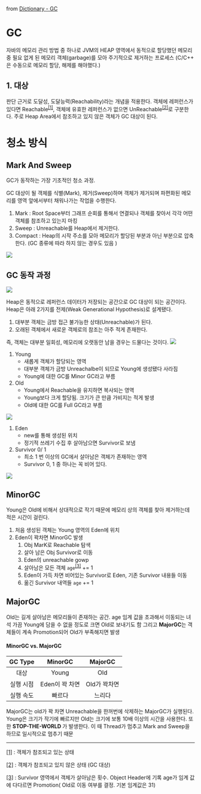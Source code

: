 from [Dictionary - GC](https://github.com/newkayak12/Dictionary/blob/master/java/05.GC.md)

# GC
자바의 메모리 관리 방법 중 하나로 JVM의 HEAP 영역에서 동적으로 할당했던 메모리 중 필요 없게 된 메모리 객체(garbage)를 모아 주기적으로 제거하는 프로세스
(C/C++ 은 수동으로 메모리 할당, 해제를 해야했다.)

## 1. 대상
판단 근거로 도달성, 도달능력(Reachability)라는 개념을 적용한다. 객체에 레퍼런스가 있다면 Reachable<sup>[[1]](#reachable)</sup>, 객체에 유효한 레퍼런스가 없으면 UnReachable<sup>[[2]](#unreachable)</sup>로 구분한다.
주로 Heap Area에서 참조하고 있지 않은 객체가 GC 대상이 된다.


# 청소 방식
## Mark And Sweep
GC가 동작하는 가장 기초적인 청소 과정.

GC 대상이 될 객체를 식별(Mark), 제거(Sweep)하며 객체가 제거되며 파편화된 메모리를 영역 앞에서부터 채워나가는 작업을 수행한다.
1. Mark : Root Space부터 그래프 순회를 통해서 연결되나 객체를 찾아서 각각 어떤 객체를 참조하고 있는지 마킹
2. Sweep : Unreachable를 Heap에서 제거한다.
3. Compact : Heap의 시작 주소를 모아 메모리가 할당된 부분과 아닌 부분으로 압축한다. (GC 종류에 따라 하지 않는 경우도 있음 )


![](images/rootSpace.png)


## GC 동작 과정
![](images/gc.png)

Heap은 동적으로 레퍼런스 데이터가 저장되는 공간으로 GC 대상이 되는 공간이다. Heap은 아래 2가지를 전제(Weak Generational Hypothesis)로 설계됐다.
1. 대부분 객체는 금방 접근 불가능한 상태(Unreachable)가 된다.
2. 오래된 객체에서 새로운 객체로의 참조는 아주 적게 존재한다.

즉, 객체는 대부분 일회성, 메모리에 오랫동안 남을 경우는 드물다는 것이다. 
![](images/basicHeap.png)

1. Young
   - 새롭게 객체가 할당되는 영역
   - 대부분 객체가 금방 Unreachalbe이 되므로 Young에 생성됐다 사라짐
   - Young에 대한 GC를 Minor GC라고 부름
2. Old
   - Young에서 Reachable을 유지하면 복사되는 영역
   - Young보다 크게 할당됨. 크기가 큰 만큼 가비지는 적게 발생
   - Old에 대한 GC를 Full GC라고 부름

 ![](images/detailHeap.png)

1. Eden
   - new를 통해 생성된 위치
   - 정기적 쓰레기 수집 후 살아남으면 Survivor로 보냄
2. Survivor 0/ 1
   - 최소 1 번 이상의 GC에서 살아남은 객체가 존재하는 영역
   - Survivor 0, 1 중 하나는 꼭 비어 있다.

![](images/permanent.png)


## MinorGC
Young은 Old에 비해서 상대적으로 작기 때문에 메모리 상의 객체를 찾아 제거하는데 적은 시간이 걸린다.

1. 처음 생성된 객체는 Young 영역의 Eden에 위치
2. Eden이 꽉차면 MinorGC 발생
   1. Obj MarK로 Reachable 탐색
   2. 살아 남은 Obj Survivor로 이동
   3. Eden의 unreachable gowp
   4. 살아남은 모든 객체 `age`<sup>[[3]](#age)</sup> += 1
   5. Eden이 가득 차면 비어있는 Survivor로 Eden, 기존 Survivor 내용들 이동 
   6. 옮긴 Survivor 내역들 `age` += 1

## MajorGC
Old는 길게 살아남은 메모리들이 존재하는 공간. age 임계 값을 초과해서 이동되는 녀석 가끔 Young에 담을 수 없을 정도로 크면 Old로 보내기도 함
그리고 <strong>MajorGC</strong>는 객체들이 계속 Promotion되어 Old가 부족해지면 발생


#### MinorGC vs. MajorGC

| GC Type |  MinorGC   | MajorGC  |
|:-------:|:----------:|:--------:|
|   대상    |   Young    |   Old    |
|  실행 시점  | Eden이 꽉 차면 | Old가 꽉차면 |
|  실행 속도  |    빠르다     |   느리다    |



MajorGC는 old가 꽉 차면 Unreachable을 한꺼번에 삭제하는 MajorGC가 실행된다. Young은 크기가 작기에 빠르지만 Old는 크기에 보통 10배 이상의 시간을 사용한다.
또한 <strong> STOP-THE-WORLD </strong>가 발생한다. 이 때 Thread가 멈추고 Mark and Sweep을 하므로 일시적으로 멈추기 때문


------
<a href="reachable">[1]</a> : 객체가 참조되고 있는 상태

<a href="unreachable">[2]</a> : 객체가 참조되고 있지 않은 상태 (GC 대상)

<a href="age">[3]</a> : Survivor 영역에서 객체가 살아남은 횟수. Object Header에 기록 age가 임계 값에 다다르면 Promotion( Old로 이동 여부를 결정. 기본 임계값은 31)